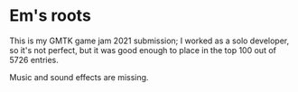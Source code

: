 # Em's roots

This is my GMTK game jam 2021 submission; I worked as a solo developer, so it's not perfect, but it was good enough to place in the top 100 out of 5726 entries.

Music and sound effects are missing.
